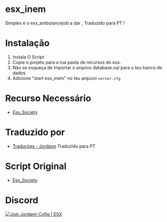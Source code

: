 # esx_inem

Simples é o esx_ambulancejob a dar , Traduzido para PT ! 

# Instalação
1. Instala O Script
3. Copie o projeto para a tua pasta de recursos do esx.
4. Não se esqueça de importar o arquivo database.sql para o teu banco de dados.
5. Adicione "start esx_inem" no teu arquivo `server.cfg`


# Recurso Necessário
- [Esx_Society](https://github.com/ESX-Org/esx_society)

# Traduzido por
- [Traduções - Jordann](https://github.com/jordann124) Traduzido para PT

# Script Original
- [Esx_Society](https://github.com/ESX-Org/esx_ambulancejob)

# Discord

[![Join Jordann Cofig | ESX](https://discordapp.com/api/guilds/584087495755563008/embed.png?style=banner2)](https://discord.gg/AkDrAuP)


